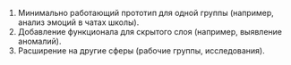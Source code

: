 1. Минимально работающий прототип для одной группы (например, анализ эмоций в чатах школы).
2. Добавление функционала для скрытого слоя (например, выявление аномалий).
3. Расширение на другие сферы (рабочие группы, исследования).